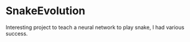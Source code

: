 # SnakeEvolution

Interesting project to teach a neural network to play snake, I had various success.
